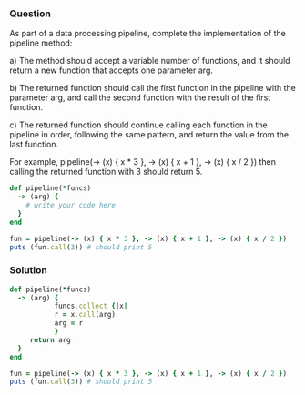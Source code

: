 ### Question

As part of a data processing pipeline, complete the implementation of the pipeline method:

a) The method should accept a variable number of functions, and it should return a new function that accepts one parameter arg.


b) The returned function should call the first function in the pipeline with the parameter arg, and call the second function with the result of the first function.


c) The returned function should continue calling each function in the pipeline in order, following the same pattern, and return the value from the last function.


For example, pipeline(-> (x) { x * 3 }, -> (x) { x + 1 }, -> (x) { x / 2 }) then calling the returned function with 3 should return 5.

```ruby
def pipeline(*funcs)
  -> (arg) {
    # write your code here  
  }
end

fun = pipeline(-> (x) { x * 3 }, -> (x) { x + 1 }, -> (x) { x / 2 })
puts (fun.call(3)) # should print 5
```

### Solution
```ruby
def pipeline(*funcs)
  -> (arg) {
           funcs.collect {|x|   
           r = x.call(arg)
           arg = r
           }
     return arg
  }
end

fun = pipeline(-> (x) { x * 3 }, -> (x) { x + 1 }, -> (x) { x / 2 })
puts (fun.call(3)) # should print 5

```